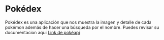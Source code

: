 # Pokédex

Pokédex es una aplicación que nos muestra la imagen y detalle de cada pokémon además de hacer una búsqueda por el nombre. Puedes revisar su documentacion aqui [Link de pokéapi](https://pokeapi.co/docsv1/)
